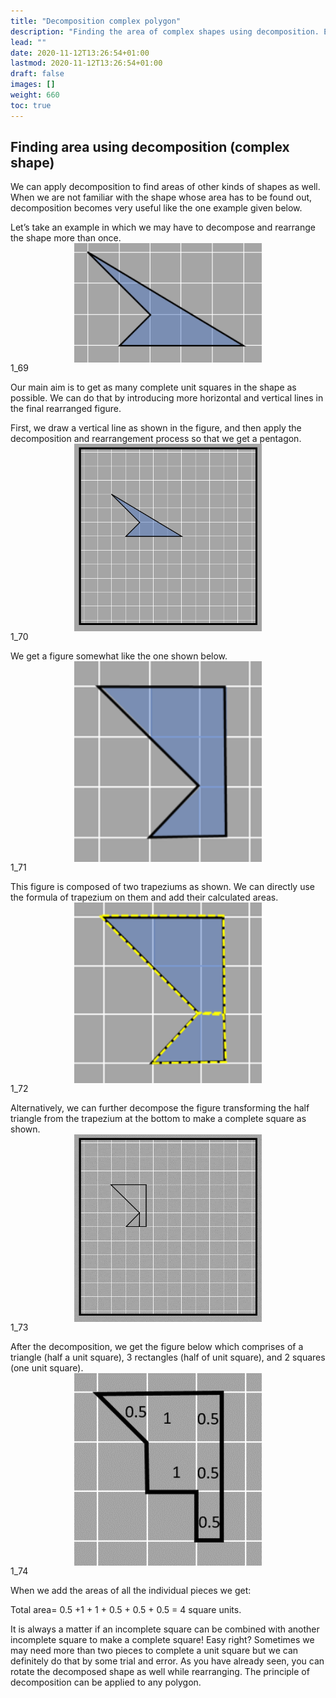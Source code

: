 ```yaml
---
title: "Decomposition complex polygon"
description: "Finding the area of complex shapes using decomposition. Example of decomposing a quadrilateral into a pentagon and further decomposition into trapeziums and squares."
lead: ""
date: 2020-11-12T13:26:54+01:00
lastmod: 2020-11-12T13:26:54+01:00
draft: false
images: []
weight: 660
toc: true
---
```

## Finding area using decomposition (complex shape)


We can apply decomposition to find areas of other kinds of shapes as well. When we are not familiar with the shape whose area has to be found out, decomposition becomes very useful like the one example given below. 


Let’s take an example in which we may have to decompose and rearrange the shape more than once. 
<img src="1_69_complex_quadrilateral.png" width="300" style="display: block; margin: 0 auto;">
1_69



Our main aim is to get as many complete unit squares in the shape as possible. We can do that by introducing more horizontal and vertical lines in the final rearranged figure. 


First, we draw a vertical line as shown in the figure, and then apply the decomposition and rearrangement process so that we get a pentagon. 
<img src="1_70_complex_quadrilateral_to_pentagon.gif" width="300" style="display: block; margin: 0 auto;">
1_70

 
We get a figure somewhat like the one shown below.
<img src="1_71_pentagon_from_quadrilateral.png" width="300" style="display: block; margin: 0 auto;">
1_71
 
This figure is composed of two trapeziums as shown. We can directly use the formula of trapezium on them and add their calculated areas. 
<img src="1_72_pentagon_into_two_trapeziums.png" width="300" style="display: block; margin: 0 auto;">
1_72



Alternatively, we can further decompose the figure transforming the half triangle from the trapezium at the bottom to make a complete square as shown. 
<img src="1_73_pentagon_to_heptagon.gif" width="300" style="display: block; margin: 0 auto;">
1_73



After the decomposition, we get the figure below which comprises of a triangle (half a unit square), 3 rectangles (half of unit square), and 2 squares (one unit square). 
<img src="1_74_countingsquares_in_heptagon.png" width="300" style="display: block; margin: 0 auto;">
1_74

When we add the areas of all the individual pieces we get:


Total area= 0.5 +1 + 1 + 0.5 + 0.5 + 0.5 = 4 square units. 


It is always a matter if an incomplete square can be combined with another incomplete square to make a complete square! Easy right? Sometimes we may need more than two pieces to complete a unit square but we can definitely do that by some trial and error. As you have already seen, you can rotate the decomposed shape as well while rearranging. The principle of decomposition can be applied to any polygon. 
